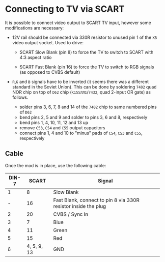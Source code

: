 # Connecting to TV via SCART

It is possible to connect video output to SCART TV input, however some modifications are necessary:

* 12V rail should be connected via 330R resistor to unused pin 1 of the `X5` video output socket.
  Used to drive:

    * SCART Slow Blank (pin 8) to force the TV to switch to SCART with 4:3 aspect ratio
  
    * SCART Fast Blank (pin 16) to force the TV to switch to RGB signals (as opposed to CVBS default)
  
      
  
* `R`,`G` and `B` signals have to be inverted (it seems there was a different standard in the Soviet Union). This can be done by soldering `7402` quad NOR chip on top of `D62` chip (`К155ЛЛ1`/`7432`, quad 2-input OR gate) as follows.
  
  * solder pins 3, 6, 7, 8 and 14 of the `7402` chip to same numbered pins of `D62`
  * bend pins 2, 5 and 9 and solder to pins 3, 6 and 8, respectively 
  * bend pins 1, 4, 10, 11, 12 and 13 up
  * remove `C53`, `C54` and `C55` output capacitors
  * connect pins 1, 4 and 10 to "minus" pads of `C54`,  `C53` and `C55`, respectively

## Cable

Once the mod is in place, use the following cable:

| DIN-7 | SCART       | Signal                                                         |
| ----- | ----------- | -------------------------------------------------------------- |
| 1     | 8           | Slow Blank                                                     |
| -     | 16          | Fast Blank, connect to pin 8 via 330R resistor inside the plug |
| 2     | 20          | CVBS / Sync In                                                 |
| 3     | 7           | Blue                                                           |
| 4     | 11          | Green                                                          |
| 5     | 15          | Red                                                            |
| 6     | 4, 5, 9, 13 | GND                                                            |

